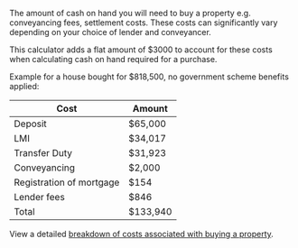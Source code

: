 The amount of cash on hand you will need to buy a property e.g. conveyancing fees, settlement costs. These costs can significantly vary depending on your choice of lender and conveyancer.

This calculator adds a flat amount of $3000 to account for these costs when calculating cash on hand required for a purchase.

Example for a house bought for $818,500, no government scheme benefits applied:

<table>
  <thead >
    <tr>
      <th>Cost</th>
      <th>Amount</th>
    </tr>
  </thead>
  <tbody >
    <tr>
      <td>Deposit</td>
      <td>$65,000</td>
    </tr>
    <tr>
      <td>LMI</td>
      <td>$34,017</td>
    </tr>
    <tr>
      <td>Transfer Duty</td>
      <td>$31,923</td>
    </tr>
    <tr>
      <td>Conveyancing</td>
      <td>$2,000</td>
    </tr>
    <tr>
      <td>Registration of mortgage</td>
      <td>$154</td>
    </tr>
    <tr>
      <td>Lender fees</td>
      <td>$846</td>
    </tr>
    <tr>
      <td>Total</td>
      <td>$133,940</td>
    </tr>
  </tbody>
</table>

View a detailed <a target="_blank" rel="noopener noreferrer" href="https://www.nsw.gov.au/housing-and-construction/buying-and-selling-property/buying-residential-property-nsw/planning-your-finances/costs-when-buying-a-home">breakdown of costs associated with buying a property</a>.
